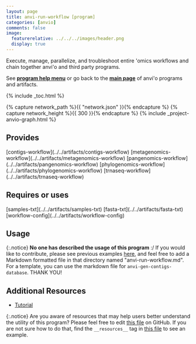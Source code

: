 ```yaml
---
layout: page
title: anvi-run-workflow [program]
categories: [anvio]
comments: false
image:
  featurerelative: ../../../images/header.png
  display: true
---
```


Execute, manage, parallelize, and troubleshoot entire &#39;omics workflows and chain together anvi&#39;o and third party programs.

See **[program help menu](../../../vignette#anvi-run-workflow)** or go back to the **[main page](../../)** of anvi'o programs and artifacts.


{% include _toc.html %}
<div id="svg" class="subnetwork"></div>
{% capture network_path %}{{ "network.json" }}{% endcapture %}
{% capture network_height %}{{ 300 }}{% endcapture %}
{% include _project-anvio-graph.html %}


## Provides

<p style="text-align: left" markdown="1"><span class="artifact-p">[contigs-workflow](../../artifacts/contigs-workflow)</span> <span class="artifact-p">[metagenomics-workflow](../../artifacts/metagenomics-workflow)</span> <span class="artifact-p">[pangenomics-workflow](../../artifacts/pangenomics-workflow)</span> <span class="artifact-p">[phylogenomics-workflow](../../artifacts/phylogenomics-workflow)</span> <span class="artifact-p">[trnaseq-workflow](../../artifacts/trnaseq-workflow)</span></p>

## Requires or uses

<p style="text-align: left" markdown="1"><span class="artifact-r">[samples-txt](../../artifacts/samples-txt)</span> <span class="artifact-r">[fasta-txt](../../artifacts/fasta-txt)</span> <span class="artifact-r">[workflow-config](../../artifacts/workflow-config)</span></p>

## Usage


{:.notice}
**No one has described the usage of this program** :/ If you would like to contribute, please see previous examples [here](https://github.com/merenlab/anvio/tree/master/anvio/docs/programs), and feel free to add a Markdown formatted file in that directory named "anvi-run-workflow.md". For a template, you can use the markdown file for `anvi-gen-contigs-database`. THANK YOU!


## Additional Resources


* [Tutorial](http://merenlab.org/2018/07/09/anvio-snakemake-workflows/)


{:.notice}
Are you aware of resources that may help users better understand the utility of this program? Please feel free to edit [this file](https://github.com/merenlab/anvio/tree/master/bin/anvi-run-workflow) on GitHub. If you are not sure how to do that, find the `__resources__` tag in [this file](https://github.com/merenlab/anvio/blob/master/bin/anvi-interactive) to see an example.
